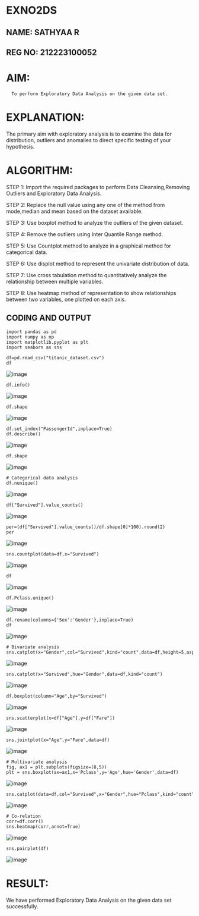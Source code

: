 # EXNO2DS
      
## NAME: SATHYAA R
## REG NO: 212223100052

# AIM:
      To perform Exploratory Data Analysis on the given data set.
      
# EXPLANATION:
  The primary aim with exploratory analysis is to examine the data for distribution, outliers and anomalies to direct specific testing of your hypothesis.
  
# ALGORITHM:
STEP 1: Import the required packages to perform Data Cleansing,Removing Outliers and Exploratory Data Analysis.

STEP 2: Replace the null value using any one of the method from mode,median and mean based on the dataset available.

STEP 3: Use boxplot method to analyze the outliers of the given dataset.

STEP 4: Remove the outliers using Inter Quantile Range method.

STEP 5: Use Countplot method to analyze in a graphical method for categorical data.

STEP 6: Use displot method to represent the univariate distribution of data.

STEP 7: Use cross tabulation method to quantitatively analyze the relationship between multiple variables.

STEP 8: Use heatmap method of representation to show relationships between two variables, one plotted on each axis.

## CODING AND OUTPUT

```
import pandas as pd
import numpy as np
import matplotlib.pyplot as plt
import seaborn as sns
```

```
df=pd.read_csv("titanic_dataset.csv")
df
```
![image](https://github.com/user-attachments/assets/0fca64fd-3a1a-4ac4-a552-02ca7f452796)


```
df.info()
```
![image](https://github.com/user-attachments/assets/ff7ef69c-a6da-4e61-b553-667a813e452a)


```
df.shape
```
![image](https://github.com/user-attachments/assets/f252eaa1-1ba0-4bb7-8825-e88f1b10959a)


```
df.set_index("PassengerId",inplace=True)
df.describe()
```
![image](https://github.com/user-attachments/assets/2d8d955f-9038-4b00-b281-fde3978d349f)


```
df.shape
```
![image](https://github.com/user-attachments/assets/4b5d6a6d-ac12-4398-a604-947fd9f38ffe)


```
# Categorical data analysis
df.nunique()
```
![image](https://github.com/user-attachments/assets/e46f4665-d521-466c-b007-8020337f86e9)


```
df["Survived"].value_counts()
```
![image](https://github.com/user-attachments/assets/afc78b02-60d7-42de-bc07-e919ed49e948)


```
per=(df["Survived"].value_counts()/df.shape[0]*100).round(2)
per
```
![image](https://github.com/user-attachments/assets/394521f3-731e-4d65-9f09-1b7a72227ea3)


```
sns.countplot(data=df,x="Survived")
```
![image](https://github.com/user-attachments/assets/faf551b3-ba9c-40d2-84e7-06b55ab23315)


```
df
```
![image](https://github.com/user-attachments/assets/bc91d11f-b0e9-4aea-90ac-5d421e065426)


```
df.Pclass.unique()
```
![image](https://github.com/user-attachments/assets/7daffa5e-0ba9-4f17-84d2-fa4924378d73)


```
df.rename(columns={'Sex':'Gender'},inplace=True)
df
```
![image](https://github.com/user-attachments/assets/1e90a26a-e277-4f6a-9f41-b15e2b5fa96b)


```
# Bivariate analysis
sns.catplot(x="Gender",col="Survived",kind="count",data=df,height=5,aspect=.7)
```
![image](https://github.com/user-attachments/assets/1c28d5e8-ebce-4721-9a09-f441d37fb61f)


```
sns.catplot(x="Survived",hue="Gender",data=df,kind="count")
```
![image](https://github.com/user-attachments/assets/db38de8e-1228-43a3-88f4-45852752c1aa)


```
df.boxplot(column="Age",by="Survived")
```
![image](https://github.com/user-attachments/assets/b0a3ef19-c223-40b7-92aa-4ac9ebf3e7f1)


```
sns.scatterplot(x=df["Age"],y=df["Fare"])
```
![image](https://github.com/user-attachments/assets/7537392b-bc90-4923-af79-f3106b298ecf)


```
sns.jointplot(x="Age",y="Fare",data=df)
```
![image](https://github.com/user-attachments/assets/30868012-1682-4799-8fa4-a8fe1a089f1e)


```
# Multivariate analysis
fig, ax1 = plt.subplots(figsize=(8,5))
plt = sns.boxplot(ax=ax1,x='Pclass',y='Age',hue='Gender',data=df)
```
![image](https://github.com/user-attachments/assets/4a572886-14a5-47c3-b90b-d724ad9e9355)


```
sns.catplot(data=df,col="Survived",x="Gender",hue="Pclass",kind="count")
```
![image](https://github.com/user-attachments/assets/a748a19b-f78e-4a90-a81f-6bab8e553a26)


```
# Co-relation
corr=df.corr()
sns.heatmap(corr,annot=True)
```
![image](https://github.com/user-attachments/assets/c0a356cb-9e68-4f86-9e49-b5b9e1068b7b)


```
sns.pairplot(df)
```
![image](https://github.com/user-attachments/assets/e292c39a-1395-4074-a259-c114b09b4dd5)



# RESULT:
We have performed Exploratory Data Analysis on the given data set successfully.

